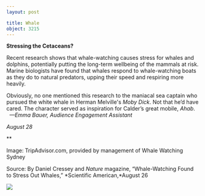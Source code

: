 ```yaml
---
layout: post

title: Whale
object: 3215
---
```

**Stressing the Cetaceans?**

Recent research shows that whale-watching causes stress for whales and dolphins, potentially putting the long-term wellbeing of the mammals at risk. Marine biologists have found that whales respond to whale-watching boats as they do to natural predators, upping their speed and respiring more heavily. 

Obviously, no one mentioned this research to the maniacal sea captain who pursued the white whale in Herman Melville's *Moby Dick*. Not that he’d have cared. The character served as inspiration for Calder’s great mobile, *Ahab*.     *—Emma Bauer, Audience Engagement Assistant*

*August 28*

**

Image: TripAdvisor.com, provided by management of Whale Watching Sydney

Source: By Daniel Cressey and *Nature* magazine, “Whale-Watching Found to Stress Out Whales,” *Scientific American,*August 26

![]({{siteurl.base}}/images/14-08-28_83.77_WhaleEDIT-1.jpg)
